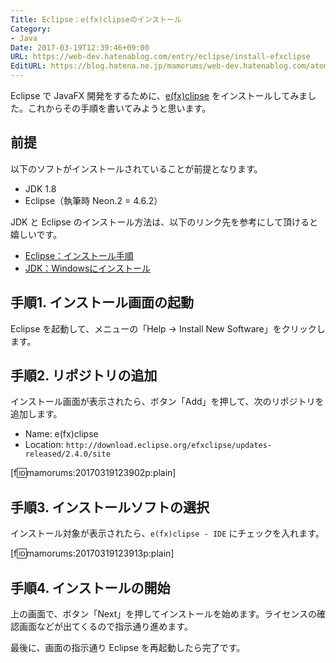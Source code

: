 ```yaml
---
Title: Eclipse：e(fx)clipseのインストール
Category:
- Java
Date: 2017-03-19T12:39:46+09:00
URL: https://web-dev.hatenablog.com/entry/eclipse/install-efxclipse
EditURL: https://blog.hatena.ne.jp/mamorums/web-dev.hatenablog.com/atom/entry/10328749687228514690
---
```


Eclipse で JavaFX 開発をするために、[e(fx)clipse](https://www.eclipse.org/efxclipse/install.html) をインストールしてみました。これからその手順を書いてみようと思います。


## 前提
以下のソフトがインストールされていることが前提となります。

- JDK 1.8
- Eclipse（執筆時 Neon.2 = 4.6.2）

JDK と Eclipse のインストール方法は、以下のリンク先を参考にして頂けると嬉しいです。

- [Eclipse：インストール手順](/entry/eclipse/install)  
- [JDK：Windowsにインストール](/entry/java/jdk/windows-install)


## 手順1. インストール画面の起動
Eclipse を起動して、メニューの「Help → Install New Software」をクリックします。


## 手順2. リポジトリの追加
インストール画面が表示されたら、ボタン「Add」を押して、次のリポジトリを追加します。

- Name: e(fx)clipse
- Location: `http://download.eclipse.org/efxclipse/updates-released/2.4.0/site`

[f:id:mamorums:20170319123902p:plain]


## 手順3. インストールソフトの選択
インストール対象が表示されたら、`e(fx)clipse - IDE` にチェックを入れます。

[f:id:mamorums:20170319123913p:plain]


## 手順4. インストールの開始
上の画面で、ボタン「Next」を押してインストールを始めます。ライセンスの確認画面などが出てくるので指示通り進めます。

最後に、画面の指示通り Eclipse を再起動したら完了です。
